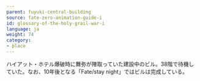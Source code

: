 ```yaml
---
parent: fuyuki-central-building
source: fate-zero-animation-guide-i
id: glossary-of-the-holy-grail-war-i
language: ja
weight: 74
category:
- place
---
```


ハイアット・ホテル爆破時に舞弥が陣取っていた建設中のビル。38階で待機していた。なお、10年後となる「Fate/stay night」ではビルは完成している。

